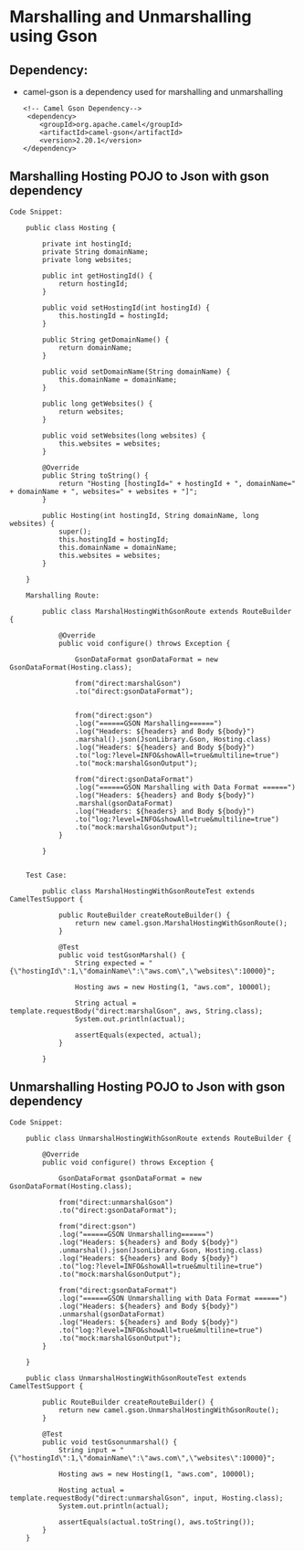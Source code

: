 # Marshalling and Unmarshalling using Gson


## Dependency:

-	camel-gson is a dependency used for marshalling and unmarshalling

		<!-- Camel Gson Dependency-->	
		 <dependency>
			<groupId>org.apache.camel</groupId>
			<artifactId>camel-gson</artifactId>
			<version>2.20.1</version>
		</dependency>

## 	Marshalling Hosting POJO to Json with gson dependency


	Code Snippet:
	
		public class Hosting {

			private int hostingId;
			private String domainName;
			private long websites;

			public int getHostingId() {
				return hostingId;
			}

			public void setHostingId(int hostingId) {
				this.hostingId = hostingId;
			}

			public String getDomainName() {
				return domainName;
			}

			public void setDomainName(String domainName) {
				this.domainName = domainName;
			}

			public long getWebsites() {
				return websites;
			}

			public void setWebsites(long websites) {
				this.websites = websites;
			}

			@Override
			public String toString() {
				return "Hosting [hostingId=" + hostingId + ", domainName=" + domainName + ", websites=" + websites + "]";
			}

			public Hosting(int hostingId, String domainName, long websites) {
				super();
				this.hostingId = hostingId;
				this.domainName = domainName;
				this.websites = websites;
			}

		}
		
		Marshalling Route:
			
			public class MarshalHostingWithGsonRoute extends RouteBuilder {

				@Override
				public void configure() throws Exception {
					
					GsonDataFormat gsonDataFormat = new GsonDataFormat(Hosting.class);
					
					from("direct:marshalGson")
					.to("direct:gsonDataFormat");
					
					
					from("direct:gson")
					.log("======GSON Marshalling======")
					.log("Headers: ${headers} and Body ${body}")
					.marshal().json(JsonLibrary.Gson, Hosting.class)
					.log("Headers: ${headers} and Body ${body}")
					.to("log:?level=INFO&showAll=true&multiline=true")
					.to("mock:marshalGsonOutput");
					
					from("direct:gsonDataFormat")
					.log("======GSON Marshalling with Data Format ======")
					.log("Headers: ${headers} and Body ${body}")
					.marshal(gsonDataFormat)
					.log("Headers: ${headers} and Body ${body}")
					.to("log:?level=INFO&showAll=true&multiline=true")
					.to("mock:marshalGsonOutput");
				}

			}
			
			
		Test Case:

			public class MarshalHostingWithGsonRouteTest extends CamelTestSupport {

				public RouteBuilder createRouteBuilder() {
					return new camel.gson.MarshalHostingWithGsonRoute();
				}

				@Test
				public void testGsonMarshal() {
					String expected = "{\"hostingId\":1,\"domainName\":\"aws.com\",\"websites\":10000}";

					Hosting aws = new Hosting(1, "aws.com", 10000l);

					String actual = template.requestBody("direct:marshalGson", aws, String.class);
					System.out.println(actual);

					assertEquals(expected, actual);
				}

			}
## 	Unmarshalling Hosting POJO to Json with gson dependency


	Code Snippet:
	
		public class UnmarshalHostingWithGsonRoute extends RouteBuilder {

			@Override
			public void configure() throws Exception {
				
				GsonDataFormat gsonDataFormat = new GsonDataFormat(Hosting.class);
				
				from("direct:unmarshalGson")
				.to("direct:gsonDataFormat");
				
				from("direct:gson")
				.log("======GSON Unmarshalling======")
				.log("Headers: ${headers} and Body ${body}")
				.unmarshal().json(JsonLibrary.Gson, Hosting.class)
				.log("Headers: ${headers} and Body ${body}")
				.to("log:?level=INFO&showAll=true&multiline=true")
				.to("mock:marshalGsonOutput");
				
				from("direct:gsonDataFormat")
				.log("======GSON Unmarshalling with Data Format ======")
				.log("Headers: ${headers} and Body ${body}")
				.unmarshal(gsonDataFormat)
				.log("Headers: ${headers} and Body ${body}")
				.to("log:?level=INFO&showAll=true&multiline=true")
				.to("mock:marshalGsonOutput");
			}

		}
	
		public class UnmarshalHostingWithGsonRouteTest extends CamelTestSupport {

			public RouteBuilder createRouteBuilder() {
				return new camel.gson.UnmarshalHostingWithGsonRoute();
			}

			@Test
			public void testGsonunmarshal() {
				String input = "{\"hostingId\":1,\"domainName\":\"aws.com\",\"websites\":10000}";

				Hosting aws = new Hosting(1, "aws.com", 10000l);

				Hosting actual = template.requestBody("direct:unmarshalGson", input, Hosting.class);
				System.out.println(actual);

				assertEquals(actual.toString(), aws.toString());
			}
		}
